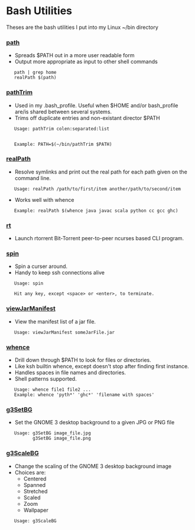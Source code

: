 # Bash Utilities
Theses are the bash utilities I put into my Linux ~/bin directory
### [path](path)
* Spreads $PATH out in a more user readable form
* Output more appropriate as input to other shell commands
```
   path | grep home
   realPath $(path)
```
### [pathTrim](pathTrim)
* Used in my .bash\_profile.  Useful when $HOME and/or
  bash\_profile are/is shared between several systems.
* Trims off duplicate entries and non-existant director $PATH
```
   Usage: pathTrim colen:separated:list


   Example: PATH=$(~/bin/pathTrim $PATH)
```
### [realPath](realPath)
* Resolve symlinks and print out the real path for each
  path given on the command line.
```
   Usage: realPath /path/to/first/item another/path/to/second/item
```
* Works well with whence
```
   Example: realPath $(whence java javac scala python cc gcc ghc)
```
### [rt](rt)
* Launch rtorrent Bit-Torrent peer-to-peer ncurses based CLI program.
### [spin](spin)
* Spin a curser around.
* Handy to keep ssh connections alive
```
   Usage: spin

   Hit any key, except <space> or <enter>, to terminate.
```
### [viewJarManifest](viewJarManifest)
* View the manifest list of a jar file.
```
   Usage: viewJarManifest someJarFile.jar
```
### [whence](whence)
* Drill down through $PATH to look for files or directories.
* Like ksh builtin whence, except doesn't stop after finding
  first instance.
* Handles spaces in file names and directories.
* Shell patterns supported.
```
   Usage: whence file1 file2 ...
   Example: whence 'pyth*' 'ghc*' 'filename with spaces'
```
### [g3SetBG](g3SetBG)
* Set the GNOME 3 desktop background to a given JPG or PNG file
```
   Usage: g3SetBG image_file.jpg
          g3SetBG image_file.png
```
### [g3ScaleBG](g3SetBG)
* Change the scaling of the GNOME 3 desktop background image
* Choices are:
   - Centered
   - Spanned
   - Stretched
   - Scaled
   - Zoom
   - Wallpaper
```
   Usage: g3ScaleBG 
```
